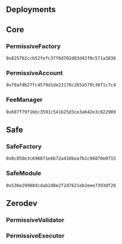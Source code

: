 ## Deployments

## Core

### PermissiveFactory

`0x825762ccb52fefc37f6d702d83d42f0c571a3836`

### PermissiveAccount

`0xf0afdb27fc4579d1de23170c265a579c38f1c7c4`

### FeeManager

`0x687f79f1bbc3591c541b25d3ce3a642e3c822909`

## Safe

### SafeFactory

`0x0c850e3c696871e6b72a410bea7b1c96870e0715`

### SafeModule

`0x536e29988dcdab2d8e2f2d7621eb2eee7393df28`

## Zerodev

### PermissiveValidator

### PermissiveExecutor
